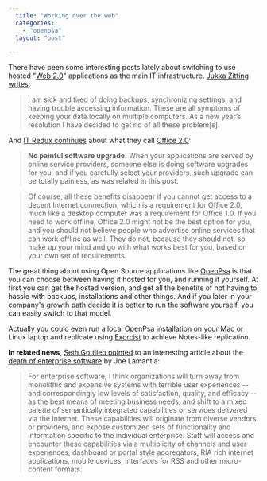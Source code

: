 ```yaml
---
  title: "Working over the web"
  categories: 
    - "openpsa"
  layout: "post"

---
```

There have been some interesting posts lately about switching to use hosted "[Web 2.0][2]" applications as the main IT infrastructure. [Jukka Zitting writes][3]:

> I am sick and tired of doing backups, synchronizing settings, and having trouble accessing information. These are all symptoms of keeping your data locally on multiple computers. As a new year’s resolution I have decided to get rid of all these problem[s].

And [IT Redux continues][4] about what they call [Office 2.0][4]:

> __No painful software upgrade.__
When your applications are served by online service providers, someone else is doing software upgrades for you, and if you carefully select your providers, such upgrade can be totally painless, as was related in this post.

> Of course, all these benefits disappear if you cannot get access to a decent Internet connection, which is a requirement for Office 2.0, much like a desktop computer was a requirement for Office 1.0. If you need to work offline, Office 2.0 might not be the best option for you, and you should not believe people who advertise online services that can work offline as well. They do not, because they should not, so make up your mind and go with what works best for you, based on your own set of requirements.

The great thing about using Open Source applications like [OpenPsa][1] is that you can choose between having it hosted for you, and running it yourself. At first you can get the hosted version, and get all the benefits of not having to hassle with backups, installations and other things. And if you later in your company's growth path decide it is better to run the software yourself, you can easily switch to that model.

Actually you could even run a local OpenPsa installation on your Mac or Linux laptop and replicate using [Exorcist][5] to achieve Notes-like replication.

__In related news__, [Seth Gottlieb pointed][6] to an interesting article about the [death of enterprise software][7] by Joe Lamantia:

> For enterprise software, I think organizations will turn away from monolithic and expensive systems with terrible user experiences -- and correspondingly low levels of satisfaction, quality, and efficacy -- as the best means of meeting business needs, and shift to a mixed palette of semantically integrated capabilities or services delivered via the Internet. These capabilities will originate from diverse vendors or providers, and expose customized sets of functionality and information specific to the individual enterprise. Staff will access and encounter these capabilities via a multiplicity of channels and user experiences; dashboard or portal style aggregators, RIA rich internet applications, mobile devices, interfaces for RSS and other micro-content formats.

[1]: http://www.openpsa.org/
[2]: http://www.oreillynet.com/pub/a/oreilly/tim/news/2005/09/30/what-is-web-20.html
[3]: http://jukkaz.wordpress.com/2006/01/01/network-is-the-computer/
[4]: http://itredux.com/blog/2006/01/16/rationale-for-office-20/
[5]: http://www.midgard-project.org/midcom-permalink-8d125757a16d36c7cde202561554d21c
[6]: http://contenthere.blogspot.com/2006/01/two-very-good-posts-on-death-of.html
[7]: http://www.joelamantia.com/blog/archives/ideas/enterprise_soft.html